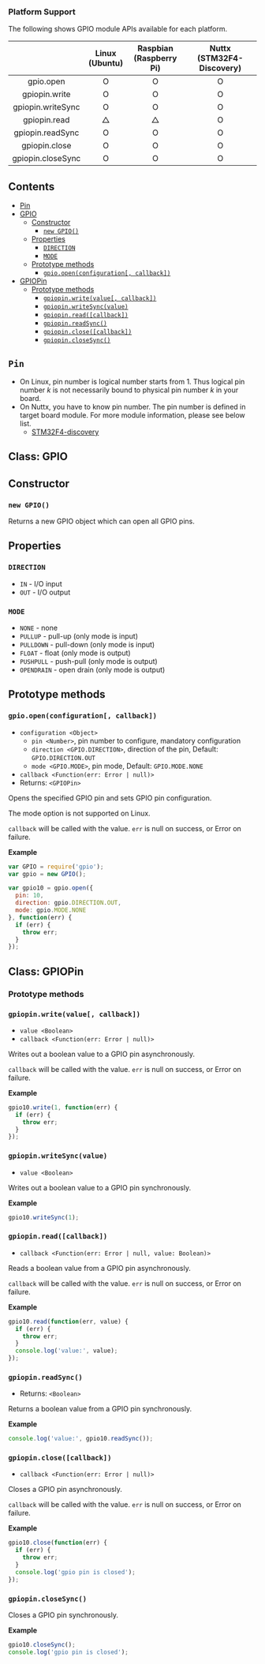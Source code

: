 ### Platform Support

The following shows GPIO module APIs available for each platform.

|  | Linux<br/>(Ubuntu) | Raspbian<br/>(Raspberry Pi) | Nuttx<br/>(STM32F4-Discovery) |
| :---: | :---: | :---: | :---: |
| gpio.open | O | O | O |
| gpiopin.write | O | O | O |
| gpiopin.writeSync | O | O | O |
| gpiopin.read | △ | △ | O |
| gpiopin.readSync | O | O | O |
| gpiopin.close | O | O | O |
| gpiopin.closeSync | O | O | O |


## Contents
* [Pin](#pin)
* [GPIO](#gpio)
  * [Constructor](#gpio-constructor)
    * [`new GPIO()`](#gpio-new)
  * [Properties](#gpio-properties)
    * [`DIRECTION`](#gpio-direction)
    * [`MODE`](#gpio-mode)
  * [Prototype methods](#gpio-prototype-methods)
    * [`gpio.open(configuration[, callback])`](#gpio-open)
* [GPIOPin](#gpiopin)
  * [Prototype methods](#gpiopin-prototype-methods)
    * [`gpiopin.write(value[, callback])`](#gpiopin-write)
    * [`gpiopin.writeSync(value)`](#gpiopin-write-sync)
    * [`gpiopin.read([callback])`](#gpiopin-read)
    * [`gpiopin.readSync()`](#gpiopin-read-sync)
    * [`gpiopin.close([callback])`](#gpiopin-close)
    * [`gpiopin.closeSync()`](#gpiopin-close-sync)


## `Pin` <a name="pin"></a>

* On Linux, pin number is logical number starts from 1. Thus logical pin number *k* is not necessarily bound to physical pin number *k* in your board.
* On Nuttx, you have to know pin number. The pin number is defined in target board module. For more module information, please see below list.
  * [STM32F4-discovery](../targets/nuttx/stm32f4dis/IoT.js-API-Stm32f4dis.md#gpio-pin)


## Class: GPIO <a name="gpio"></a>


## Constructor <a name="gpio-constructor"></a>


### `new GPIO()` <a name="gpio-new"></a>

Returns a new GPIO object which can open all GPIO pins.


## Properties <a name="gpio-properties"></a>


### `DIRECTION`<a name="gpio-direction"></a>
* `IN` - I/O input
* `OUT` - I/O output


### `MODE` <a name="gpio-mode"></a>
* `NONE` - none
* `PULLUP` - pull-up (only mode is input)
* `PULLDOWN` - pull-down (only mode is input)
* `FLOAT` - float (only mode is output)
* `PUSHPULL` - push-pull (only mode is output)
* `OPENDRAIN` - open drain (only mode is output)


## Prototype methods <a name="gpio-prototype-methods"></a>


### `gpio.open(configuration[, callback])` <a name="gpio-open"></a>
* `configuration <Object>`
  * `pin <Number>`, pin number to configure, mandatory configuration
  * `direction <GPIO.DIRECTION>`, direction of the pin, Default: `GPIO.DIRECTION.OUT`
  * `mode <GPIO.MODE>`, pin mode, Default: `GPIO.MODE.NONE`
* `callback <Function(err: Error | null)>`
* Returns: `<GPIOPin>`

Opens the specified GPIO pin and sets GPIO pin configuration.

The mode option is not supported on Linux.

`callback` will be called with the value. `err` is null on success, or Error on failure.

 **Example**
 ```js
 var GPIO = require('gpio');
 var gpio = new GPIO();

 var gpio10 = gpio.open({
   pin: 10,
   direction: gpio.DIRECTION.OUT,
   mode: gpio.MODE.NONE
 }, function(err) {
   if (err) {
     throw err;
   }
 });
 ```

## Class: GPIOPin <a name="gpiopin"></a>


### Prototype methods <a name="gpiopin-prototype-methods"></a>


### `gpiopin.write(value[, callback])` <a name="gpiopin-write"></a>
* `value <Boolean>`
* `callback <Function(err: Error | null)>`

Writes out a boolean value to a GPIO pin asynchronously.

`callback` will be called with the value. `err` is null on success, or Error on failure.

**Example**
```js
gpio10.write(1, function(err) {
  if (err) {
    throw err;
  }
});
```


### `gpiopin.writeSync(value)` <a name="gpiopin-write-sync"></a>
* `value <Boolean>`

Writes out a boolean value to a GPIO pin synchronously.

**Example**
```js
gpio10.writeSync(1);
```


### `gpiopin.read([callback])` <a name="gpiopin-read"></a>
* `callback <Function(err: Error | null, value: Boolean)>`

Reads a boolean value from a GPIO pin asynchronously.

`callback` will be called with the value. `err` is null on success, or Error on failure.

**Example**
```js
gpio10.read(function(err, value) {
  if (err) {
    throw err;
  }
  console.log('value:', value);
});
```


### `gpiopin.readSync()` <a name="gpiopin-read-sync"></a>
* Returns: `<Boolean>`

Returns a boolean value from a GPIO pin synchronously.

**Example**
```js
console.log('value:', gpio10.readSync());
```


### `gpiopin.close([callback])` <a name="gpiopin-close"></a>
* `callback <Function(err: Error | null)>`

Closes a GPIO pin asynchronously.

`callback` will be called with the value. `err` is null on success, or Error on failure.

**Example**
```js
gpio10.close(function(err) {
  if (err) {
    throw err;
  }
  console.log('gpio pin is closed');
});
```


### `gpiopin.closeSync()` <a name="gpiopin-close-sync"></a>

Closes a GPIO pin synchronously.

**Example**
```js
gpio10.closeSync();
console.log('gpio pin is closed');
```
